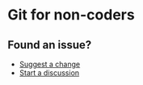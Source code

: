 # Git for non-coders

## Found an issue?

- [Suggest a change](https://github.com/zoonk/handbook/edit/main/how-we-work/git-for-non-coders.md)
- [Start a discussion](https://github.com/zoonk/handbook/discussions/new)
